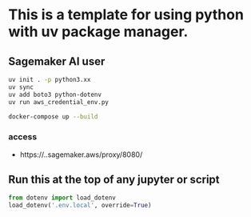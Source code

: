 # This is a template for using python with uv package manager.

## Sagemaker AI user
```bash
uv init . -p python3.xx
uv sync
uv add boto3 python-dotenv
uv run aws_credential_env.py
```

```bash
docker-compose up --build
```

### access
- https://<sagemaker-notebook-instance-name>.<aws-region>.sagemaker.aws/proxy/8080/

## Run this at the top of any jupyter or script
```python
from dotenv import load_dotenv
load_dotenv('.env.local', override=True)
```